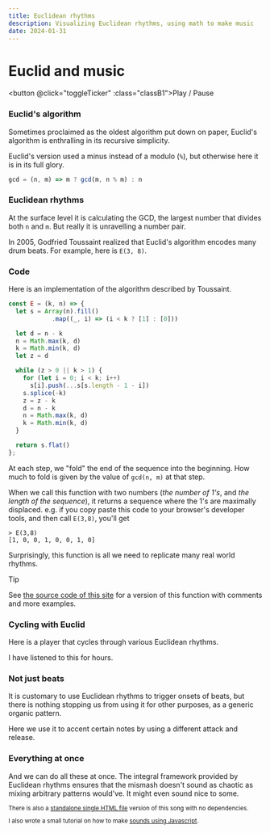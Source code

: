 ```yaml
---
title: Euclidean rhythms
description: Visualizing Euclidean rhythms, using math to make music
date: 2024-01-31
---
```


<script setup>
import { reactive, computed, useCssModule, onMounted } from "vue";

const seqE38 = [1, 0, 0, 1, 0, 0, 1, 0];

const ticker = reactive({  i: 0, intervalId: undefined });
const toggleTicker = () => {
  if (ticker.intervalId) {
    clearInterval(ticker.intervalId);
    ticker.intervalId = undefined;
  } else {
    ticker.intervalId = setInterval(() => {
      ticker.i = (ticker.i + 1) % seqE38.length;
    }, 1000 / 7);
  }
}
const i = computed(() => ticker.i);

const { demo, playing } = useCssModule();
const classB1 = computed(() => [demo, ticker.intervalId && playing]);

</script>

<style module>
.E38 {
  height: 100px;
  margin-block-start: 1em;
  margin-block-end: 1.5em;

  display: flex;
  gap: 18px;
}

@media (width < 400px) {
  .E38 {
    gap: min((100% - 12 * 10px) / 11, 18px);
  }
}

.E38 > div {
  width: 10px;
  border: 1px solid tomato;
  box-sizing: border-box;
}

.E38 > div.on {
  background-color: tomato;
}

.demo {
  padding-inline: 12px;
  padding-block: 4px;
  min-width: 5rem;
  border: 1px solid gray;
  border-radius: 3px;
}

.playing {
  border-color: tomato;
}
</style>

# Euclid and music

<div :class="$style.E38">
<div></div>
<div></div>
<div :class="$style.on"></div>
<div></div>
<div></div>
<div></div>
<div></div>
<div></div>
</div>

<button @click="toggleTicker" :class="classB1">Play / Pause</button>

### Euclid's algorithm

Sometimes proclaimed as the oldest algorithm put down on paper, Euclid's
algorithm is enthralling in its recursive simplicity.

Euclid's version used a minus instead of a modulo (`%`), but otherwise here it
is in its full glory.

<!-- prettier-ignore -->
```js
gcd = (n, m) => m ? gcd(m, n % m) : n
```

### Euclidean rhythms

At the surface level it is calculating the GCD, the largest number that divides
both `n` and `m`. But really it is unravelling a number pair.

In 2005, Godfried Toussaint realized that Euclid's algorithm encodes many drum
beats. For example, here is `E(3, 8)`.

### Code

Here is an implementation of the algorithm described by Toussaint.

<!-- prettier-ignore -->
```js
const E = (k, n) => {
  let s = Array(n).fill()
            .map((_, i) => (i < k ? [1] : [0]))

  let d = n - k
  n = Math.max(k, d)
  k = Math.min(k, d)
  let z = d

  while (z > 0 || k > 1) {
    for (let i = 0; i < k; i++)
      s[i].push(...s[s.length - 1 - i])
    s.splice(-k)
    z = z - k
    d = n - k
    n = Math.max(k, d)
    k = Math.min(k, d)
  }

  return s.flat()
};
```

At each step, we "fold" the end of the sequence into the beginning. How much to
fold is given by the value of `gcd(n, m)` at that step.

When we call this function with two numbers (_the number of 1's_, and _the
length of the sequence_), it returns a sequence where the 1's are maximally
displaced. e.g. if you copy paste this code to your browser's developer tools,
and then call `E(3,8)`, you'll get

```
> E(3,8)
[1, 0, 0, 1, 0, 0, 1, 0]
```

Surprisingly, this function is all we need to replicate many real world rhythms.

> [!TIP]
>
> See
> [the source code of this site](https://github.com/mnvr/mrmr.io/blob/main/pages/mj/euclid/er.js)
> for a version of this function with comments and more examples.

### Cycling with Euclid

Here is a player that cycles through various Euclidean rhythms.

I have listened to this for hours.

<!-- <D.Cycle /> -->

### Not just beats

It is customary to use Euclidean rhythms to trigger onsets of beats, but there
is nothing stopping us from using it for other purposes, as a generic organic
pattern.

Here we use it to accent certain notes by using a different attack and release.

<!-- <D.Modulate /> -->

### Everything at once

And we can do all these at once. The integral framework provided by Euclidean
rhythms ensures that the mismash doesn't sound as chaotic as mixing arbitrary
patterns would've. It might even sound nice to some.

<!-- <D.Everything /> -->

<small>

There is also a [standalone single HTML file](https://mnvr.github.io/gm1k/e/)
version of this song with no dependencies.

I also wrote a small tutorial on how to make
[sounds using Javascript](/javascript-audio).

</small>
